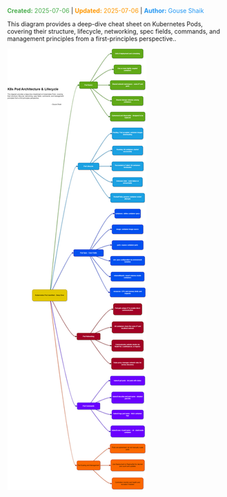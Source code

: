 <span style="color:#4caf50;"><b>Created:</b> 2025-07-06</span> | <span style="color:#ff9800;"><b>Updated:</b> 2025-07-06</span> | <span style="color:#2196f3;"><b>Author:</b> Gouse Shaik</span>

This diagram provides a deep-dive cheat sheet on Kubernetes Pods, covering their structure, lifecycle, networking, spec fields, commands, and management principles from a first-principles perspective..

![K8s Pod Architecture Lifecycle](../images/K8s-Pod-Architecture-Lifecycle.png) 
